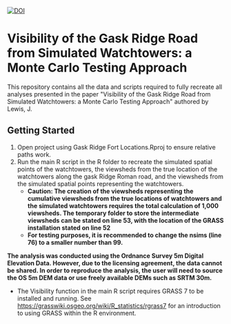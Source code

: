[![DOI](https://zenodo.org/badge/275536318.svg)](https://zenodo.org/badge/latestdoi/275536318)

# Visibility of the Gask Ridge Road from Simulated Watchtowers: a Monte Carlo Testing Approach

This repository contains all the data and scripts required to fully recreate all analyses presented in the paper "Visibility of the Gask Ridge Road from Simulated Watchtowers: a Monte Carlo Testing Approach" authored by Lewis, J. 

Getting Started
---------------

1. Open project using Gask Ridge Fort Locations.Rproj to ensure relative paths work.
2. Run the main R script in the R folder to recreate the simulated spatial points of the watchtowers, the viewsheds from the true location of the watchtowers along the gask Ridge Roman road, and the viewsheds from the simulated spatial points representing the watchtowers. 
    + **Caution: The creation of the viewsheds representing the cumulative viewsheds from the true locations of watchtowers and the simulated watchtowers requires the total calculation of 1,000 viewsheds. The temporary folder to store the intermediate viewsheds can be stated on line 53, with the location of the GRASS installation stated on line 52** 
    + **For testing purposes, it is recommended to change the nsims (line 76) to a smaller number than 99.**
    
**The analysis was conducted using the Ordnance Survey 5m Digital Elevation Data. However, due to the licensing agreement, the data cannot be shared. In order to reproduce the analysis, the user will need to source the OS 5m DEM data or use freely available DEMs such as SRTM 30m.**

+ The Visibility function in the main R script requires GRASS 7 to be installed and running. See https://grasswiki.osgeo.org/wiki/R_statistics/rgrass7 for an introduction to using GRASS within the R environment. 
